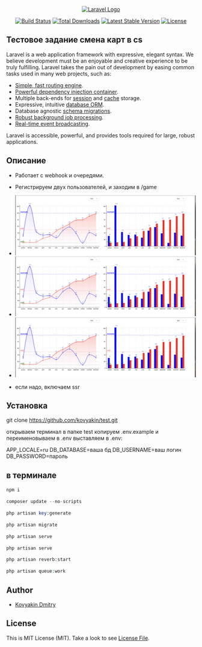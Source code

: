 <p align="center"><a href="https://laravel.com" target="_blank"><img src="https://raw.githubusercontent.com/laravel/art/master/logo-lockup/5%20SVG/2%20CMYK/1%20Full%20Color/laravel-logolockup-cmyk-red.svg" width="400" alt="Laravel Logo"></a></p>

<p align="center">
<a href="https://github.com/laravel/framework/actions"><img src="https://github.com/laravel/framework/workflows/tests/badge.svg" alt="Build Status"></a>
<a href="https://packagist.org/packages/laravel/framework"><img src="https://img.shields.io/packagist/dt/laravel/framework" alt="Total Downloads"></a>
<a href="https://packagist.org/packages/laravel/framework"><img src="https://img.shields.io/packagist/v/laravel/framework" alt="Latest Stable Version"></a>
<a href="https://packagist.org/packages/laravel/framework"><img src="https://img.shields.io/packagist/l/laravel/framework" alt="License"></a>
</p>

## Тестовое задание смена карт в cs

Laravel is a web application framework with expressive, elegant syntax. We believe development must be an enjoyable and creative experience to be truly fulfilling. Laravel takes the pain out of development by easing common tasks used in many web projects, such as:

- [Simple, fast routing engine](https://laravel.com/docs/routing).
- [Powerful dependency injection container](https://laravel.com/docs/container).
- Multiple back-ends for [session](https://laravel.com/docs/session) and [cache](https://laravel.com/docs/cache) storage.
- Expressive, intuitive [database ORM](https://laravel.com/docs/eloquent).
- Database agnostic [schema migrations](https://laravel.com/docs/migrations).
- [Robust background job processing](https://laravel.com/docs/queues).
- [Real-time event broadcasting](https://laravel.com/docs/broadcasting).

Laravel is accessible, powerful, and provides tools required for large, robust applications.
## Описание
- Работает с webhook и очередями.
- Регистрируем двух пользователей, и заходим в /game
 - <img src="https://github.com/kovyakin/components/blob/master/src/docs/images_charts/1.png" alt="image">
- <img src="https://github.com/kovyakin/components/blob/master/src/docs/images_charts/1.png" alt="image">
- <img src="https://github.com/kovyakin/components/blob/master/src/docs/images_charts/1.png" alt="image">

- если надо, включаем ssr

## Установка

git clone https://github.com/kovyakin/test.git

открываем терминал в папке test копируем .env.example и переименовываем в .env выставляем в .env:

APP_LOCALE=ru
DB_DATABASE=ваша бд
DB_USERNAME=ваш логин
DB_PASSWORD=пароль

## в терминале
```php
npm i
```
```php
composer update --no-scripts
```
```php
php artisan key:generate
```
```php
php artisan migrate
```
```php
php artisan serve
```
```php
php artisan serve
```
```php
php artisan reverb:start
```
```php
php artisan queue:work
```

## Author

- [Kovyakin Dmitry](https://github.com/kovyakin)
## License

This is MIT License (MIT). Take a look to see [License File](LICENSE.md).
